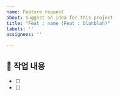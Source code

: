 ```yaml
---
name: Feature request
about: Suggest an idea for this project
title: "Feat : name (Feat : blahblah)"
labels: ''
assignees: ''

---
```

## 📌 작업 내용
- [ ] 
- [ ] 
